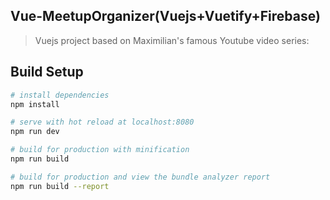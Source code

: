## Vue-MeetupOrganizer(Vuejs+Vuetify+Firebase)

>Vuejs project based on Maximilian's famous Youtube video series:

## Build Setup

``` bash
# install dependencies
npm install

# serve with hot reload at localhost:8080
npm run dev

# build for production with minification
npm run build

# build for production and view the bundle analyzer report
npm run build --report
```